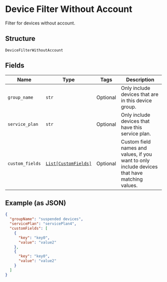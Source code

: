 
# Device Filter Without Account

Filter for devices without account.

## Structure

`DeviceFilterWithoutAccount`

## Fields

| Name | Type | Tags | Description |
|  --- | --- | --- | --- |
| `group_name` | `str` | Optional | Only include devices that are in this device group. |
| `service_plan` | `str` | Optional | Only include devices that have this service plan. |
| `custom_fields` | [`List[CustomFields]`](../../doc/models/custom-fields.md) | Optional | Custom field names and values, if you want to only include devices that have matching values. |

## Example (as JSON)

```json
{
  "groupName": "suspended devices",
  "servicePlan": "servicePlan4",
  "customFields": [
    {
      "key": "key0",
      "value": "value2"
    },
    {
      "key": "key0",
      "value": "value2"
    }
  ]
}
```

